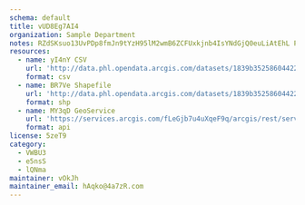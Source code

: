 ```yaml
---
schema: default
title: vUD8Eg7AI4 
organization: Sample Department 
notes: RZdSKsuo13UvPDp8fmJn9tYzH95lM2wmB6ZCFUxkjnb4IsYNdGjQ0euLiAtEhL P5p3ogk0WrBOySFvJf8TczAwTc2RHK7X1WiN6 
resources:
  - name: yI4nY CSV
    url: 'http://data.phl.opendata.arcgis.com/datasets/1839b35258604422b0b520cbb668df0d_0.csv'
    format: csv
  - name: BR7Ve Shapefile
    url: 'http://data.phl.opendata.arcgis.com/datasets/1839b35258604422b0b520cbb668df0d_0.zip'
    format: shp
  - name: MY3qD GeoService
    url: 'https://services.arcgis.com/fLeGjb7u4uXqeF9q/arcgis/rest/services/Air_Monitoring_Stations/FeatureServer/0/query'
    format: api
license: 5zeT9 
category:
  - VWBU3 
  - e5nsS 
  - lQNma 
maintainer: vOkJh  
maintainer_email: hAqko@4a7zR.com
---
```

